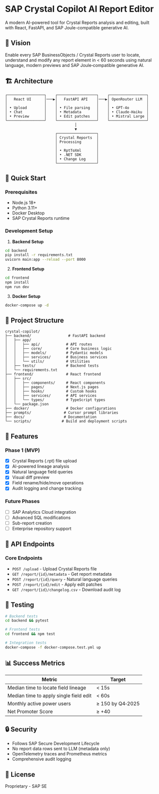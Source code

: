 # SAP Crystal Copilot AI Report Editor

A modern AI-powered tool for Crystal Reports analysis and editing, built with React, FastAPI, and SAP Joule-compatible generative AI.

## 🎯 Vision

Enable every SAP BusinessObjects / Crystal Reports user to locate, understand and modify any report element in < 60 seconds using natural language, modern previews and SAP Joule‑compatible generative AI.

## 🏗️ Architecture

```
┌─────────────────┐    ┌──────────────────┐    ┌─────────────────┐
│   React UI      │───▶│   FastAPI API    │───▶│ OpenRouter LLM  │
│                 │    │                  │    │                 │
│ • Upload        │    │ • File parsing   │    │ • GPT-4o        │
│ • Chat          │    │ • Metadata       │    │ • Claude-Haiku  │
│ • Preview       │    │ • Edit patches   │    │ • Mistral Large │
└─────────────────┘    └──────────────────┘    └─────────────────┘
                                │
                                ▼
                       ┌──────────────────┐
                       │ Crystal Reports  │
                       │ Processing       │
                       │                  │
                       │ • RptToXml       │
                       │ • .NET SDK       │
                       │ • Change Log     │
                       └──────────────────┘
```

## 🚀 Quick Start

### Prerequisites
- Node.js 18+
- Python 3.11+
- Docker Desktop
- SAP Crystal Reports runtime

### Development Setup

1. **Backend Setup**
```bash
cd backend
pip install -r requirements.txt
uvicorn main:app --reload --port 8000
```

2. **Frontend Setup**
```bash
cd frontend
npm install
npm run dev
```

3. **Docker Setup**
```bash
docker-compose up -d
```

## 📁 Project Structure

```
crystal-copilot/
├── backend/                 # FastAPI backend
│   ├── app/
│   │   ├── api/            # API routes
│   │   ├── core/           # Core business logic
│   │   ├── models/         # Pydantic models
│   │   ├── services/       # Business services
│   │   └── utils/          # Utilities
│   ├── tests/              # Backend tests
│   └── requirements.txt
├── frontend/               # React frontend
│   ├── src/
│   │   ├── components/     # React components
│   │   ├── pages/          # Next.js pages
│   │   ├── hooks/          # Custom hooks
│   │   ├── services/       # API services
│   │   └── types/          # TypeScript types
│   └── package.json
├── docker/                 # Docker configurations
├── prompts/               # Cursor prompt libraries
├── docs/                  # Documentation
└── scripts/              # Build and deployment scripts
```

## 🎯 Features

### Phase 1 (MVP)
- [x] Crystal Reports (.rpt) file upload
- [x] AI-powered lineage analysis
- [x] Natural language field queries
- [x] Visual diff preview
- [x] Field rename/hide/move operations
- [x] Audit logging and change tracking

### Future Phases
- [ ] SAP Analytics Cloud integration
- [ ] Advanced SQL modifications
- [ ] Sub-report creation
- [ ] Enterprise repository support

## 🔧 API Endpoints

### Core Endpoints
- `POST /upload` - Upload Crystal Reports file
- `GET /report/{id}/metadata` - Get report metadata
- `POST /report/{id}/query` - Natural language queries
- `POST /report/{id}/edit` - Apply edit patches
- `GET /report/{id}/changelog.csv` - Download audit log

## 🧪 Testing

```bash
# Backend tests
cd backend && pytest

# Frontend tests
cd frontend && npm test

# Integration tests
docker-compose -f docker-compose.test.yml up
```

## 📊 Success Metrics

| Metric | Target |
|--------|--------|
| Median time to locate field lineage | < 15s |
| Median time to apply single field edit | < 60s |
| Monthly active power users | ≥ 150 by Q4‑2025 |
| Net Promoter Score | ≥ +40 |

## 🔒 Security

- Follows SAP Secure Development Lifecycle
- No report data rows sent to LLM (metadata only)
- OpenTelemetry traces and Prometheus metrics
- Comprehensive audit logging

## 📝 License

Proprietary - SAP SE